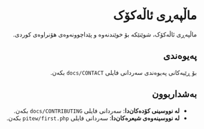 <div dir=rtl>

# ماڵپەڕی ئاڵەکۆک
ماڵپەڕی ئاڵەکۆک، شوێنێکە بۆ خوێندنەوە و پێداچوونەوەی هۆنراوەی کوردی.

## پەیوەندی
بۆ ڕێیەکانی پەیوەندی سەردانی فایلی `docs/CONTACT` بکەن.

## بەشداربوون
- **لە نووسینی کۆدەکان‌دا**: سەردانی فایلی `docs/CONTRIBUTING` بکەن.
- **لە نووسینەوەی شیعرەکان‌دا**: سەردانی فایلی `pitew/first.php` بکەن.
